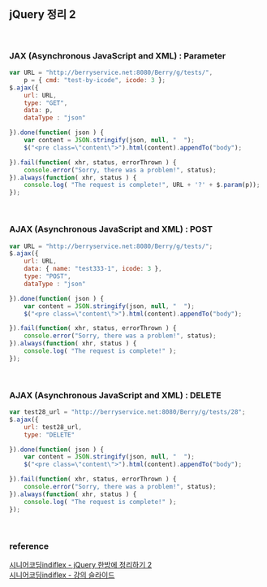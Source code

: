 ## jQuery 정리 2

<br>

### JAX (Asynchronous JavaScript and XML) : Parameter
```javascript
var URL = "http://berryservice.net:8080/Berry/g/tests/",
    p = { cmd: "test-by-icode", icode: 3 };
$.ajax({
    url: URL,
    type: "GET",
    data: p,
    dataType : "json"

}).done(function( json ) {
    var content = JSON.stringify(json, null, "  ");
    $("<pre class=\"content\">").html(content).appendTo("body");

}).fail(function( xhr, status, errorThrown ) {
    console.error("Sorry, there was a problem!", status);
}).always(function( xhr, status ) {
    console.log( "The request is complete!", URL + '?' + $.param(p));
});
```

<br>

### AJAX (Asynchronous JavaScript and XML) : POST
``` javascript
var URL = "http://berryservice.net:8080/Berry/g/tests/";
$.ajax({
    url: URL,
    data: { name: "test333-1", icode: 3 },
    type: "POST",
    dataType : "json"

}).done(function( json ) {
    var content = JSON.stringify(json, null, "  ");
    $("<pre class=\"content\">").html(content).appendTo("body");

}).fail(function( xhr, status, errorThrown ) {
    console.error("Sorry, there was a problem!", status);
}).always(function( xhr, status ) {
    console.log( "The request is complete!" );
});
```

<br>

### AJAX (Asynchronous JavaScript and XML) : DELETE
``` javascript
var test28_url = "http://berryservice.net:8080/Berry/g/tests/28";
$.ajax({
    url: test28_url,
    type: "DELETE"

}).done(function( json ) {
    var content = JSON.stringify(json, null, "  ");
    $("<pre class=\"content\">").html(content).appendTo("body");

}).fail(function( xhr, status, errorThrown ) {
    console.error("Sorry, there was a problem!", status);
}).always(function( xhr, status ) {
    console.log( "The request is complete!" );
});
```

<br>

### reference 
[시니어코딩indiflex - jQuery 한방에 정리하기 2](https://www.youtube.com/watch?v=w2ULuAO7NUY&list=PLEOnZ6GeucBWCR_eYjmKuFykGAQylAl9M&index=7)  
[시니어코딩indiflex - 강의 슬라이드](https://docs.google.com/presentation/d/12tfiKPdr64z6Eo_7soZAXG3vo54qeEv0B2I0_vmWE00/edit)

